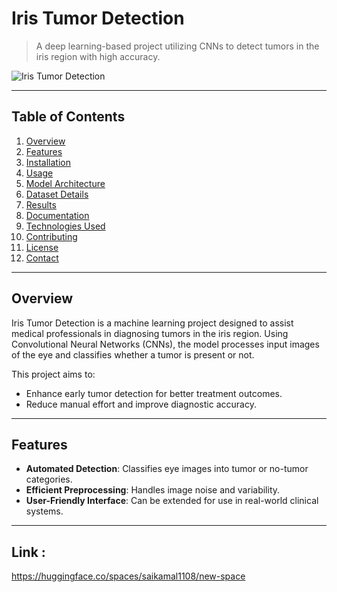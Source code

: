 # Iris Tumor Detection  
> A deep learning-based project utilizing CNNs to detect tumors in the iris region with high accuracy.  

![Iris Tumor Detection](Images/Screenshot%20(555).png)
 <!-- Replace with your image path or URL -->

---

## Table of Contents  
1. [Overview](#overview)  
2. [Features](#features)  
3. [Installation](#installation)  
4. [Usage](#usage)  
5. [Model Architecture](#model-architecture)  
6. [Dataset Details](#dataset-details)  
7. [Results](#results)  
8. [Documentation](#documentation)  
9. [Technologies Used](#technologies-used)  
10. [Contributing](#contributing)  
11. [License](#license)  
12. [Contact](#contact)  

---

## Overview  
Iris Tumor Detection is a machine learning project designed to assist medical professionals in diagnosing tumors in the iris region. Using Convolutional Neural Networks (CNNs), the model processes input images of the eye and classifies whether a tumor is present or not.  

This project aims to:  
- Enhance early tumor detection for better treatment outcomes.  
- Reduce manual effort and improve diagnostic accuracy.  

---

## Features  
- **Automated Detection**: Classifies eye images into tumor or no-tumor categories.  
- **Efficient Preprocessing**: Handles image noise and variability.  
- **User-Friendly Interface**: Can be extended for use in real-world clinical systems.  

---

## Link : 
https://huggingface.co/spaces/saikamal1108/new-space
